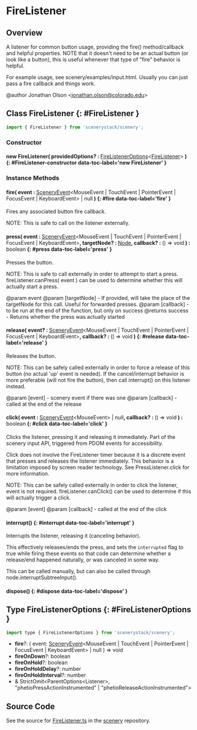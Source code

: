 # FireListener

## Overview

A listener for common button usage, providing the fire() method/callback and helpful properties. NOTE that it doesn't
need to be an actual button (or look like a button), this is useful whenever that type of "fire" behavior is helpful.

For example usage, see scenery/examples/input.html. Usually you can just pass a fire callback and things work.

@author Jonathan Olson &lt;jonathan.olson@colorado.edu&gt;

## Class FireListener {: #FireListener }


```js
import { FireListener } from 'scenerystack/scenery';
```
### Constructor

#### new FireListener( providedOptions? : <span style="font-weight: 400;">[FireListenerOptions](../scenery/FireListener.md#FireListenerOptions)&lt;[FireListener](../scenery/FireListener.md)&gt;</span> ) {: #FireListener-constructor data-toc-label='new FireListener' }

### Instance Methods

#### fire( event : <span style="font-weight: 400;">[SceneryEvent](../scenery/SceneryEvent.md)&lt;MouseEvent | TouchEvent | PointerEvent | FocusEvent | KeyboardEvent&gt; | <span style="color: hsla(calc(var(--md-hue) + 180deg),80%,40%,1);">null</span></span> ) {: #fire data-toc-label='fire' }

Fires any associated button fire callback.

NOTE: This is safe to call on the listener externally.

#### press( event : <span style="font-weight: 400;">[SceneryEvent](../scenery/SceneryEvent.md)&lt;MouseEvent | TouchEvent | PointerEvent | FocusEvent | KeyboardEvent&gt;</span>, targetNode? : <span style="font-weight: 400;">[Node](../scenery/Node.md)</span>, callback? : <span style="font-weight: 400;">() =&gt; <span style="color: hsla(calc(var(--md-hue) + 180deg),80%,40%,1);">void</span></span> ) : <span style="font-weight: 400;"><span style="color: hsla(calc(var(--md-hue) + 180deg),80%,40%,1);">boolean</span></span> {: #press data-toc-label='press' }

Presses the button.

NOTE: This is safe to call externally in order to attempt to start a press. fireListener.canPress( event ) can
be used to determine whether this will actually start a press.

@param event
@param [targetNode] - If provided, will take the place of the targetNode for this call. Useful for
                             forwarded presses.
@param [callback] - to be run at the end of the function, but only on success
@returns success - Returns whether the press was actually started

#### release( event? : <span style="font-weight: 400;">[SceneryEvent](../scenery/SceneryEvent.md)&lt;MouseEvent | TouchEvent | PointerEvent | FocusEvent | KeyboardEvent&gt;</span>, callback? : <span style="font-weight: 400;">() =&gt; <span style="color: hsla(calc(var(--md-hue) + 180deg),80%,40%,1);">void</span></span> ) {: #release data-toc-label='release' }

Releases the button.

NOTE: This can be safely called externally in order to force a release of this button (no actual 'up' event is
needed). If the cancel/interrupt behavior is more preferable (will not fire the button), then call interrupt()
on this listener instead.

@param [event] - scenery event if there was one
@param [callback] - called at the end of the release

#### click( event : <span style="font-weight: 400;">[SceneryEvent](../scenery/SceneryEvent.md)&lt;MouseEvent&gt; | <span style="color: hsla(calc(var(--md-hue) + 180deg),80%,40%,1);">null</span></span>, callback? : <span style="font-weight: 400;">() =&gt; <span style="color: hsla(calc(var(--md-hue) + 180deg),80%,40%,1);">void</span></span> ) : <span style="font-weight: 400;"><span style="color: hsla(calc(var(--md-hue) + 180deg),80%,40%,1);">boolean</span></span> {: #click data-toc-label='click' }

Clicks the listener, pressing it and releasing it immediately. Part of the scenery input API, triggered from PDOM
events for accessibility.

Click does not involve the FireListener timer because it is a discrete event that
presses and releases the listener immediately. This behavior is a limitation imposed
by screen reader technology. See PressListener.click for more information.

NOTE: This can be safely called externally in order to click the listener, event is not required.
fireListener.canClick() can be used to determine if this will actually trigger a click.

@param [event]
@param [callback] - called at the end of the click

#### interrupt() {: #interrupt data-toc-label='interrupt' }

Interrupts the listener, releasing it (canceling behavior).

This effectively releases/ends the press, and sets the `interrupted` flag to true while firing these events
so that code can determine whether a release/end happened naturally, or was canceled in some way.

This can be called manually, but can also be called through node.interruptSubtreeInput().

#### dispose() {: #dispose data-toc-label='dispose' }



## Type FireListenerOptions {: #FireListenerOptions }


```js
import type { FireListenerOptions } from 'scenerystack/scenery';
```


- **fire**?: ( event: [SceneryEvent](../scenery/SceneryEvent.md)&lt;MouseEvent | TouchEvent | PointerEvent | FocusEvent | KeyboardEvent&gt; | <span style="color: hsla(calc(var(--md-hue) + 180deg),80%,40%,1);">null</span> ) =&gt; <span style="color: hsla(calc(var(--md-hue) + 180deg),80%,40%,1);">void</span>
- **fireOnDown**?: <span style="color: hsla(calc(var(--md-hue) + 180deg),80%,40%,1);">boolean</span>
- **fireOnHold**?: <span style="color: hsla(calc(var(--md-hue) + 180deg),80%,40%,1);">boolean</span>
- **fireOnHoldDelay**?: <span style="color: hsla(calc(var(--md-hue) + 180deg),80%,40%,1);">number</span>
- **fireOnHoldInterval**?: <span style="color: hsla(calc(var(--md-hue) + 180deg),80%,40%,1);">number</span>
- &amp; StrictOmit&lt;ParentOptions&lt;Listener&gt;, "phetioPressActionInstrumented" | "phetioReleaseActionInstrumented"&gt;




## Source Code

See the source for [FireListener.ts](https://github.com/phetsims/scenery/blob/main/js/listeners/FireListener.ts) in the [scenery](https://github.com/phetsims/scenery) repository.
